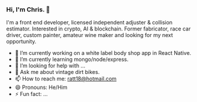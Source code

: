 ### Hi, I'm Chris. 👋

I'm a front end developer, licensed independent adjuster & collision estimator. Interested in crypto, AI & blockchain. Former fabricator, race car driver, custom painter, amateur wine maker and looking for my next opportunity.

- 🔭 I’m currently working on a white label body shop app in React Native.
- 🌱 I’m currently learning mongo/node/express.
- 🤔 I’m looking for help with ...
- 💬 Ask me about vintage dirt bikes.
- 📫 How to reach me: ratt18@hotmail.com
- 😄 Pronouns: He/Him
- ⚡ Fun fact: ...

